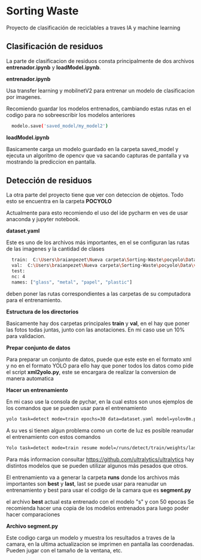 
# Sorting Waste 

Proyecto de clasificación de reciclables a traves IA y machine learning

## Clasificación de residuos
La parte de clasificacion de residuos consta principalmente de dos archivos **entrenador.ipynb** y **loadModel.ipynb**.

**entrenador.ipynb**

Usa transfer learning y mobilnetV2 para entrenar un modelo de clasificacion por imagenes.

Recomiendo guardar los modelos entrenados, cambiando estas rutas en el codigo para no sobreescribir los modelos anteriores

```bash
  modelo.save('saved_model/my_model2')
```

**loadModel.ipynb**

Basicamente carga un modelo guardado en la carpeta saved_model y ejecuta un algoritmo de opencv que va sacando capturas de pantalla y va mostrando la prediccion en pantalla.


## Detección de residuos

La otra parte del proyecto tiene que ver con deteccion de objetos. Todo esto se encuentra en la carpeta **POCYOLO**

Actualmente para esto recomiendo el uso del ide pycharm en ves de usar anaconda y jupyter notebook.

**dataset.yaml**

Este es uno de los archivos más importantes, en el se configuran las rutas de las imagenes y la cantidad de clases

```bash
  train:  C:\Users\braianpezet\Nueva carpeta\Sorting-Waste\pocyolo\Data\train\
  val:  C:\Users\braianpezet\Nueva carpeta\Sorting-Waste\pocyolo\Data\val\
  test:
  nc: 4
  names: ["glass", "metal", "papel", "plastic"]
```

deben poner las rutas correspondientes a las carpetas de su computadora para el entrenamiento.

**Estructura de los directorios**

Basicamente hay dos carpetas principales **train** y **val**, en el hay que poner las fotos todas juntas, junto con las anotaciones. En mi caso use un 10% para validacion.

**Prepar conjunto de datos**

Para preparar un conjunto de datos, puede que este este en el formato xml y no en el formato YOLO para ello hay que poner todos los datos como pide el script **xml2yolo.py**, este se encargara de realizar la conversion de manera automatica

**Hacer un entrenamiento**

En mi caso use la consola de pychar, en la cual estos son unos ejemplos de los comandos que se pueden usar para el entrenamiento

```bash
yolo task=detect mode=train epochs=30 data=dataset.yaml model=yolov8m.pt imgsz=640 batch=1
```

A su ves si tienen algun problema como un corte de luz es posible reanudar el entrenamiento con estos comandos

```bash
Yolo task=detect mode=train resume model=/runs/detect/train/weights/last.pt data=dataset.yaml epochs=10 imgsz=640 batch=2
```

Para más informacion consultar https://github.com/ultralytics/ultralytics
hay distintos modelos que se pueden utilizar algunos más pesados que otros.

El entrenamiento va a generar la carpeta **runs** donde los archivos más importantes son **best** y **last**, last se puede usar para reanudar un entrenamiento y best para usar el codigo de la camara que es **segment.py**

el archivo **best** actual esta entrenado con el modelo "s" y con 50 epocas
Se recomienda hacer una copia de los modelos entrenados para luego poder hacer comparaciones

**Archivo segment.py**

Este codigo carga un modelo y muestra los resultados a traves de la camara, en la ultima actualizacion se imprimen en pantalla las coordenadas. Pueden jugar con el tamaño de la ventana, etc.









